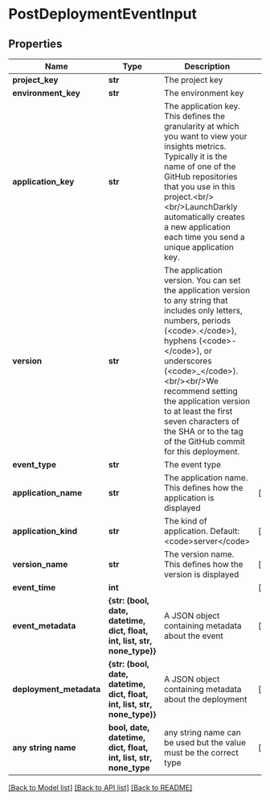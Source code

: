 # PostDeploymentEventInput


## Properties
Name | Type | Description | Notes
------------ | ------------- | ------------- | -------------
**project_key** | **str** | The project key | 
**environment_key** | **str** | The environment key | 
**application_key** | **str** | The application key. This defines the granularity at which you want to view your insights metrics. Typically it is the name of one of the GitHub repositories that you use in this project.&lt;br/&gt;&lt;br/&gt;LaunchDarkly automatically creates a new application each time you send a unique application key. | 
**version** | **str** | The application version. You can set the application version to any string that includes only letters, numbers, periods (&lt;code&gt;.&lt;/code&gt;), hyphens (&lt;code&gt;-&lt;/code&gt;), or underscores (&lt;code&gt;_&lt;/code&gt;).&lt;br/&gt;&lt;br/&gt;We recommend setting the application version to at least the first seven characters of the SHA or to the tag of the GitHub commit for this deployment. | 
**event_type** | **str** | The event type | 
**application_name** | **str** | The application name. This defines how the application is displayed | [optional] 
**application_kind** | **str** | The kind of application. Default: &lt;code&gt;server&lt;/code&gt; | [optional] 
**version_name** | **str** | The version name. This defines how the version is displayed | [optional] 
**event_time** | **int** |  | [optional] 
**event_metadata** | **{str: (bool, date, datetime, dict, float, int, list, str, none_type)}** | A JSON object containing metadata about the event | [optional] 
**deployment_metadata** | **{str: (bool, date, datetime, dict, float, int, list, str, none_type)}** | A JSON object containing metadata about the deployment | [optional] 
**any string name** | **bool, date, datetime, dict, float, int, list, str, none_type** | any string name can be used but the value must be the correct type | [optional]

[[Back to Model list]](../README.md#documentation-for-models) [[Back to API list]](../README.md#documentation-for-api-endpoints) [[Back to README]](../README.md)


